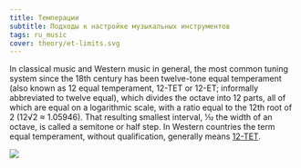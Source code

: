 ```yaml
---
title: Темперации
subtitle: Подходы к настройке музыкальных инструментов
tags: ru_music
cover: theory/et-limits.svg
---
```


In classical music and Western music in general, the most common tuning system since the 18th century has been twelve-tone equal temperament (also known as 12 equal temperament, 12-TET or 12-ET; informally abbreviated to twelve equal), which divides the octave into 12 parts, all of which are equal on a logarithmic scale, with a ratio equal to the 12th root of 2 (12√2 ≈ 1.05946). That resulting smallest interval, 1⁄12 the width of an octave, is called a semitone or half step. In Western countries the term equal temperament, without qualification, generally means [12-TET](https://en.wikipedia.org/wiki/Equal_temperament). 

![](/media/theory/et-limits.svg)